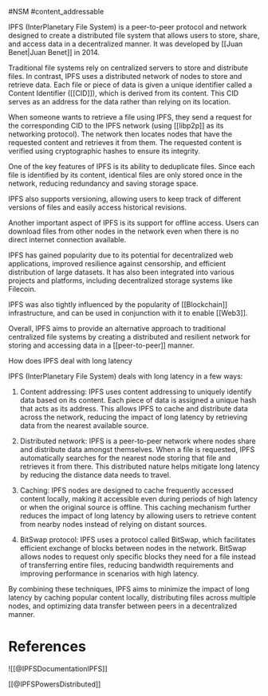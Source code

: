 #NSM #content_addressable

IPFS (InterPlanetary File System) is a peer-to-peer protocol and network designed to create a distributed file system that allows users to store, share, and access data in a decentralized manner. It was developed by [[Juan Benet|Juan Benet]] in 2014.

Traditional file systems rely on centralized servers to store and distribute files. In contrast, IPFS uses a distributed network of nodes to store and retrieve data. Each file or piece of data is given a unique identifier called a Content Identifier ([[CID]]), which is derived from its content. This CID serves as an address for the data rather than relying on its location.

When someone wants to retrieve a file using IPFS, they send a request for the corresponding CID to the IPFS network (using [[libp2p]] as its networking protocol). The network then locates nodes that have the requested content and retrieves it from them. The requested content is verified using cryptographic hashes to ensure its integrity.

One of the key features of IPFS is its ability to deduplicate files. Since each file is identified by its content, identical files are only stored once in the network, reducing redundancy and saving storage space.

IPFS also supports versioning, allowing users to keep track of different versions of files and easily access historical revisions.

Another important aspect of IPFS is its support for offline access. Users can download files from other nodes in the network even when there is no direct internet connection available.

IPFS has gained popularity due to its potential for decentralized web applications, improved resilience against censorship, and efficient distribution of large datasets. It has also been integrated into various projects and platforms, including decentralized storage systems like Filecoin.

IPFS was also tightly influenced by the popularity of [[Blockchain]] infrastructure, and can be used in conjunction with it to enable [[Web3]].

Overall, IPFS aims to provide an alternative approach to traditional centralized file systems by creating a distributed and resilient network for storing and accessing data in a [[peer-to-peer]] manner.

How does IPFS deal with long latency

IPFS (InterPlanetary File System) deals with long latency in a few ways:

1. Content addressing: IPFS uses content addressing to uniquely identify data based on its content. Each piece of data is assigned a unique hash that acts as its address. This allows IPFS to cache and distribute data across the network, reducing the impact of long latency by retrieving data from the nearest available source.

2. Distributed network: IPFS is a peer-to-peer network where nodes share and distribute data amongst themselves. When a file is requested, IPFS automatically searches for the nearest node storing that file and retrieves it from there. This distributed nature helps mitigate long latency by reducing the distance data needs to travel.

3. Caching: IPFS nodes are designed to cache frequently accessed content locally, making it accessible even during periods of high latency or when the original source is offline. This caching mechanism further reduces the impact of long latency by allowing users to retrieve content from nearby nodes instead of relying on distant sources.

4. BitSwap protocol: IPFS uses a protocol called BitSwap, which facilitates efficient exchange of blocks between nodes in the network. BitSwap allows nodes to request only specific blocks they need for a file instead of transferring entire files, reducing bandwidth requirements and improving performance in scenarios with high latency.

By combining these techniques, IPFS aims to minimize the impact of long latency by caching popular content locally, distributing files across multiple nodes, and optimizing data transfer between peers in a decentralized manner.

# References


![[@IPFSDocumentationIPFS]]

[[@IPFSPowersDistributed]]